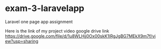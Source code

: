 # exam-3-laravelapp
Laravel one page app assignment

Here is the link of my project video google drive link
https://drive.google.com/file/d/1u8WLHjj0Ox00skK1lRgJgBG7MEkX9m7f/view?usp=sharing
